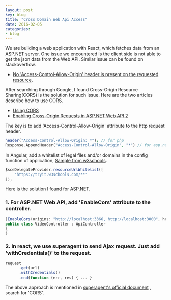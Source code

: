 ```yaml
---
layout: post
key: blog
title: "Cross Domain Web Api Access"
date: 2016-02-05
categories:
- blog
---
```


We are building a web application with React, which fetches data from an ASP.NET server. One issue we encountered is the client side is not able to get the json data from the Web API. Similar issue can be found on stackoverflow.  
* [No 'Access-Control-Allow-Origin' header is present on the requested resource](http://stackoverflow.com/questions/20035101/no-access-control-allow-origin-header-is-present-on-the-requested-resource).

After searching through Google, I found Cross-Origin Resource Sharing(CORS) is the solution for such issue. Here are the two articles describe how to use CORS.
* [Using CORS](http://www.html5rocks.com/en/tutorials/cors/)
* [Enabling Cross-Origin Requests in ASP.NET Web API 2](http://www.asp.net/web-api/overview/security/enabling-cross-origin-requests-in-web-api)

The key is to add 'Access-Control-Allow-Origin' attribute to the http request header.
```php
header("Access-Control-Allow-Origin: *"); // for php
Response.AppendHeader("Access-Control-Allow-Origin", "*") // for asp.net
```

In Angular, add a whitelist of legal files and/or domains in the config function of application, [Sample from w3schools](https://www.w3schools.com/angular/tryit.asp?filename=try_ng_include_crossdomain).
```javascript
$sceDelegateProvider.resourceUrlWhitelist([
    'https://tryit.w3schools.com/**'
]);
```

Here is the solution I found for ASP.NET.
### 1. For ASP.NET Web API, add 'EnableCors' attribute to the controller.

```c#
[EnableCors(origins: "http://localhost:3366, http://localhost:3000", headers: "*", methods: "*", SupportsCredentials = true)]
public class VideoController : ApiController
{
}
```

### 2. In react, we use superagent to send Ajax request. Just add 'withCredentials()' to the request.

```javascript
request
      .get(url)
      .withCredentials()
      .end(function (err, res) { ... }
```

The above approach is mentioned in [superagent's official document](https://visionmedia.github.io/superagent/) , search for 'CORS'.
